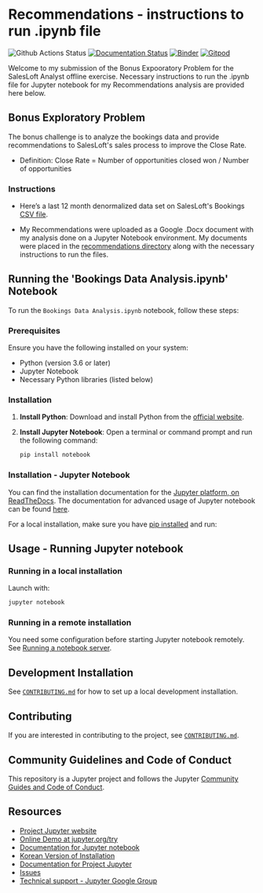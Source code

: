 # Recommendations - instructions to run .ipynb file

![Github Actions Status](https://github.com/jupyter/notebook/workflows/Build/badge.svg)
[![Documentation Status](https://readthedocs.org/projects/jupyter-notebook/badge/?version=latest)](https://jupyter-notebook.readthedocs.io/en/latest/?badge=latest)
[![Binder](https://mybinder.org/badge_logo.svg)](https://mybinder.org/v2/gh/jupyter/notebook/main?urlpath=tree)
[![Gitpod](https://img.shields.io/badge/gitpod_editor-open-blue.svg)](https://gitpod.io/#https://github.com/jupyter/notebook)


Welcome to my submission of the Bonus Expooratory Problem for the SalesLoft Analyst offline exercise. Necessary instructions to run the .ipynb file for Jupyter notebook for my Recommendations analysis are provided here below. 

## Bonus Exploratory Problem

The bonus challenge is to analyze the bookings data and provide recommendations to SalesLoft's sales process to improve the Close Rate.  

- Definition: Close Rate = Number of opportunities closed won / Number of opportunities

### Instructions

- Here’s a last 12 month denormalized data set on SalesLoft's Bookings [CSV file](/bonus_challenge/data/Bookings_Data.csv).

- My Recommendations were uploaded as a Google .Docx document with my analysis done on a Jupyter Notebook environment.  My documents were placed in the [recommendations directory](/bonus_challenge/recommendations) along with the necessary instructions to run the files.

## Running the 'Bookings Data Analysis.ipynb' Notebook

To run the `Bookings Data Analysis.ipynb` notebook, follow these steps:

### Prerequisites

Ensure you have the following installed on your system:
- Python (version 3.6 or later)
- Jupyter Notebook
- Necessary Python libraries (listed below)

### Installation

1. **Install Python**: Download and install Python from the [official website](https://www.python.org/).

2. **Install Jupyter Notebook**: Open a terminal or command prompt and run the following command:
   ```sh
   pip install notebook
### Installation - Jupyter Notebook

You can find the installation documentation for the
[Jupyter platform, on ReadTheDocs](https://jupyter.readthedocs.io/en/latest/install.html).
The documentation for advanced usage of Jupyter notebook can be found
[here](https://jupyter-notebook.readthedocs.io/en/latest/).

For a local installation, make sure you have
[pip installed](https://pip.readthedocs.io/en/stable/installing/) and run:

## Usage - Running Jupyter notebook

### Running in a local installation

Launch with:

```bash
jupyter notebook
```

### Running in a remote installation

You need some configuration before starting Jupyter notebook remotely. See [Running a notebook server](https://jupyter-server.readthedocs.io/en/latest/operators/public-server.html).

## Development Installation

See [`CONTRIBUTING.md`](CONTRIBUTING.md) for how to set up a local development installation.

## Contributing

If you are interested in contributing to the project, see [`CONTRIBUTING.md`](CONTRIBUTING.md).

## Community Guidelines and Code of Conduct

This repository is a Jupyter project and follows the Jupyter
[Community Guides and Code of Conduct](https://jupyter.readthedocs.io/en/latest/community/content-community.html).

## Resources

- [Project Jupyter website](https://jupyter.org)
- [Online Demo at jupyter.org/try](https://jupyter.org/try)
- [Documentation for Jupyter notebook](https://jupyter-notebook.readthedocs.io/en/latest/)
- [Korean Version of Installation](https://github.com/ChungJooHo/Jupyter_Kor_doc/)
- [Documentation for Project Jupyter](https://jupyter.readthedocs.io/en/latest/index.html)
- [Issues](https://github.com/jupyter/notebook/issues)
- [Technical support - Jupyter Google Group](https://discourse.jupyter.org/)

